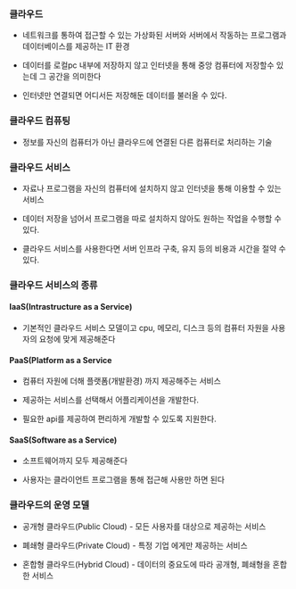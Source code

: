 ### 클라우드

* 네트워크를 통하여 접근할 수 있는 가상화된 서버와 서버에서 작동하는 프로그램과 데이터베이스를 제공하는 IT 환경

* 데이터를 로컬pc 내부에 저장하지 않고 인터넷을 통해 중앙 컴퓨터에 저장할수 있는데 그 공간을 의미한다

* 인터넷만 연결되면 어디서든 저장해둔 데이터를 불러올 수 있다.


### 클라우드 컴퓨팅

* 정보를 자신의 컴퓨터가 아닌 클라우드에 연결된 다른 컴퓨터로 처리하는 기술


### 클라우드 서비스

* 자료나 프로그램을 자신의 컴퓨터에 설치하지 않고 인터넷을 통해 이용할 수 있는 서비스

* 데이터 저장을 넘어서 프로그램을 따로 설치하지 않아도 원하는 작업을 수행할 수 있다.

* 클라우드 서비스를 사용한다면 서버 인프라 구축, 유지 등의 비용과 시간을 절약 수 있다.


### 클라우드 서비스의 종류


#### IaaS(Intrastructure as a Service)

* 기본적인 클라우드 서비스 모델이고 cpu, 메모리, 디스크 등의 컴퓨터 자원을 사용자의 요청에 맞게 제공해준다


#### PaaS(Platform as a Service

* 컴퓨터 자원에 더해 플랫폼(개발환경) 까지 제공해주는 서비스

* 제공하는 서비스를 선택해서 어플리케이션을 개발한다.

* 필요한 api를 제공하여 편리하게 개발할 수 있도록 지원한다.


#### SaaS(Software as a Service)

* 소프트웨어까지 모두 제공해준다

* 사용자는 클라이언트 프로그램을 통해 접근해 사용만 하면 된다


### 클라우드의 운영 모델

* 공개형 클라우드(Public Cloud) - 모든 사용자를 대상으로 제공하는 서비스

* 폐쇄형 클라우드(Private Cloud) - 특정 기업 에게만 제공하는 서비스

* 혼합형 클라우드(Hybrid Cloud) - 데이터의 중요도에 따라 공개형, 폐쇄형을 혼합한 서비스
